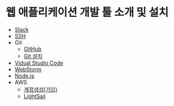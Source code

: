 # 웹 애플리케이션 개발 툴 소개 및 설치

* [Slack](./slack/)
* [SSH](./ssh/)
* Git
    * [GitHub](./git/github.md)
    * [Git 설치](./git/)    
* [Vidual Studio Code](./vscode/)
* [WebStorm](./webstorm/)
* [Node.js](./nodejs/)
* AWS
    * [계정생성(가입)](./aws/create-account.md)
    * [LightSail](./aws/lightsail/)

